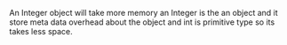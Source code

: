 An Integer object will take more memory an Integer is the an object and
it store meta data overhead about the object and int is primitive type
so its takes less space.